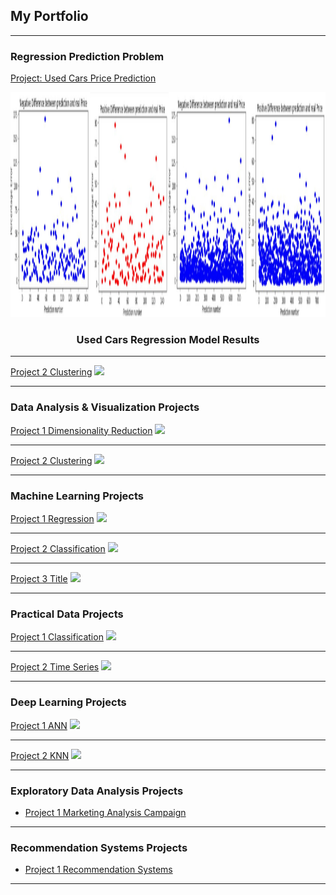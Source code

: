 ## My Portfolio

---

### Regression Prediction Problem

[Project: Used Cars Price Prediction ](https://github.com/CharlesDeLabra/Used-Cars-Regression-Model)
<p align="center">
    <img src="https://github.com/CharlesDeLabra/Used-Cars-Regression-Model/blob/main/imagen/foto1.png?raw=true" alt="Logo" width=600 height=360>
  <h3 align="center">Used Cars Regression Model Results</h3>
  <p align="center">

---
[Project 2 Clustering](/pdf/sample_presentation.pdf)
<img src="images/dummy_thumbnail.jpg?raw=true"/>

---

### Data Analysis & Visualization Projects 

[Project 1 Dimensionality Reduction](/sample_page)
<img src="images/dummy_thumbnail.jpg?raw=true"/>

---
[Project 2 Clustering](/pdf/sample_presentation.pdf)
<img src="images/dummy_thumbnail.jpg?raw=true"/>

---

### Machine Learning Projects 

[Project 1 Regression](/sample_page)
<img src="images/dummy_thumbnail.jpg?raw=true"/>

---
[Project 2 Classification](/pdf/sample_presentation.pdf)
<img src="images/dummy_thumbnail.jpg?raw=true"/>

---
[Project 3 Title](http://example.com/)
<img src="images/dummy_thumbnail.jpg?raw=true"/>

---

### Practical Data  Projects 

[Project 1 Classification](/sample_page)
<img src="images/dummy_thumbnail.jpg?raw=true"/>

---
[Project 2 Time Series](/pdf/sample_presentation.pdf)
<img src="images/dummy_thumbnail.jpg?raw=true"/>

---

### Deep Learning  Projects 

[Project 1 ANN](/sample_page)
<img src="images/dummy_thumbnail.jpg?raw=true"/>

---
[Project 2 KNN](/pdf/sample_presentation.pdf)
<img src="images/dummy_thumbnail.jpg?raw=true"/>

---

### Exploratory Data Analysis Projects 

- [Project 1 Marketing Analysis Campaign](https://charlesdelabra.github.io/EDA-Marketing-Campaign/)

---

### Recommendation Systems  Projects 

- [Project 1 Recommendation Systems](http://example.com/)

---











